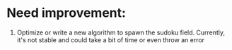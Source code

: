 # Need improvement:
1. Optimize or write a new algorithm to spawn the sudoku field.
Currently, it's not stable and could take a bit of time or even throw an error
